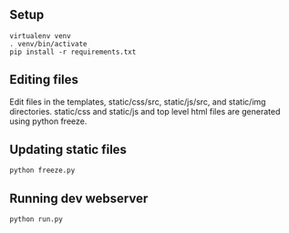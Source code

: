 ## Setup

```
virtualenv venv
. venv/bin/activate
pip install -r requirements.txt
```

## Editing files
Edit files in the templates, static/css/src, static/js/src, and static/img directories. static/css and static/js and top level html files are generated using python freeze.

## Updating static files
```
python freeze.py
```

## Running dev webserver
```
python run.py
```
